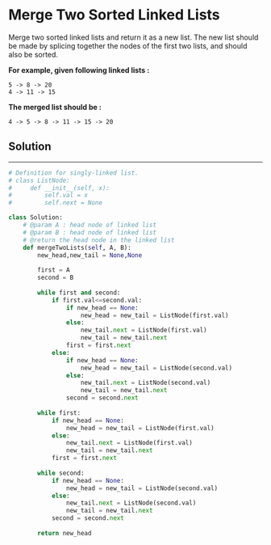 <h1>Merge Two Sorted Linked Lists</h1>

<p>
Merge two sorted linked lists and return it as a new list.
The new list should be made by splicing together the nodes of the first two lists, and should also be sorted.
</p>

<p><b>For example, given following linked lists :</b>
<br>

    5 -> 8 -> 20 
    4 -> 11 -> 15
</p>
<p><b>The merged list should be :</b>
<br>

    4 -> 5 -> 8 -> 11 -> 15 -> 20
</p>

<h2>Solution</h2>

***

```python
# Definition for singly-linked list.
# class ListNode:
#     def __init__(self, x):
#         self.val = x
#         self.next = None

class Solution:
    # @param A : head node of linked list
    # @param B : head node of linked list
    # @return the head node in the linked list
    def mergeTwoLists(self, A, B):
        new_head,new_tail = None,None
        
        first = A
        second = B
        
        while first and second:
            if first.val<=second.val:
                if new_head == None:
                    new_head = new_tail = ListNode(first.val)
                else:
                    new_tail.next = ListNode(first.val)
                    new_tail = new_tail.next
                first = first.next    
            else:
                if new_head == None:
                    new_head = new_tail = ListNode(second.val)
                else:
                    new_tail.next = ListNode(second.val)
                    new_tail = new_tail.next
                second = second.next    
                
        while first:
            if new_head == None:
                new_head = new_tail = ListNode(first.val)
            else:
                new_tail.next = ListNode(first.val)
                new_tail = new_tail.next
            first = first.next    
        
        while second:
            if new_head == None:
                new_head = new_tail = ListNode(second.val)
            else:
                new_tail.next = ListNode(second.val)
                new_tail = new_tail.next
            second = second.next    
            
        return new_head
```